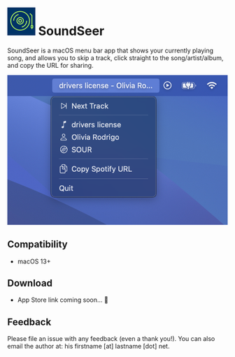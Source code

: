 # ![SoundSeer logo](SoundSeer/Assets.xcassets/AppIcon.appiconset/64.png) SoundSeer
SoundSeer is a macOS menu bar app that shows your currently playing song, and allows you to skip a track, click straight to the song/artist/album, and copy the URL for sharing.

![an image of the SoundSeer menu](menu-example.png)
## Compatibility
- macOS 13+
## Download
- App Store link coming soon... 👀
## Feedback
Please file an issue with any feedback (even a thank you!). You can also email the author at: his firstname [at] lastname [dot] net.
